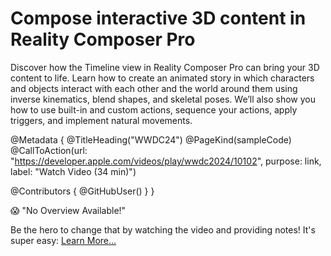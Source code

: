 # Compose interactive 3D content in Reality Composer Pro

Discover how the Timeline view in Reality Composer Pro can bring your 3D content to life. Learn how to create an animated story in which characters and objects interact with each other and the world around them using inverse kinematics, blend shapes, and skeletal poses. We’ll also show you how to use built-in and custom actions, sequence your actions, apply triggers, and implement natural movements.

@Metadata {
   @TitleHeading("WWDC24")
   @PageKind(sampleCode)
   @CallToAction(url: "https://developer.apple.com/videos/play/wwdc2024/10102", purpose: link, label: "Watch Video (34 min)")

   @Contributors {
      @GitHubUser(<replace this with your GitHub handle>)
   }
}

😱 "No Overview Available!"

Be the hero to change that by watching the video and providing notes! It's super easy:
 [Learn More…](https://wwdcnotes.com/documentation/wwdcnotes/contributing)

